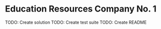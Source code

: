# Education Resources Company No. 1
TODO: Create solution
TODO: Create test suite
TODO: Create README